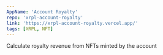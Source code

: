 ```yaml
---
AppName: 'Account Royalty'
repo: 'xrpl-account-royalty'
link: 'https://xrpl-account-royalty.vercel.app/'
tags: [XRPL, NFT]
---
```


Calculate royalty revenue from NFTs minted by the account
